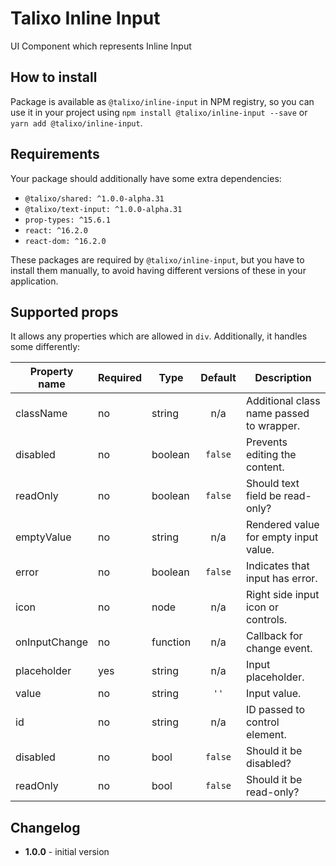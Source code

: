 # Talixo Inline Input

UI Component which represents Inline Input

## How to install

Package is available as `@talixo/inline-input` in NPM registry, so you can use it in your project
using `npm install @talixo/inline-input --save` or `yarn add @talixo/inline-input`.

## Requirements

Your package should additionally have some extra dependencies:

- `@talixo/shared: ^1.0.0-alpha.31`
- `@talixo/text-input: ^1.0.0-alpha.31`
- `prop-types: ^15.6.1`
- `react: ^16.2.0`
- `react-dom: ^16.2.0`

These packages are required by `@talixo/inline-input`, but you have to install them manually,
to avoid having different versions of these in your application.

## Supported props

It allows any properties which are allowed in `div`. Additionally, it handles some differently:

Property name   | Required | Type      | Default | Description
----------------|----------|-----------|:-------:|--------------------------------
className       | no       | string    | n/a     | Additional class name passed to wrapper.
disabled        | no       | boolean   | `false` | Prevents editing the content.
readOnly        | no       | boolean   | `false` | Should text field be read-only?
emptyValue      | no       | string    | n/a     | Rendered value for empty input value.
error           | no       | boolean   | `false` | Indicates that input has error.
icon            | no       | node      | n/a     | Right side input icon or controls.
onInputChange   | no       | function  | n/a     | Callback for change event.
placeholder     | yes      | string    | n/a     | Input placeholder.
value           | no       | string    | `''`    | Input value.
id              | no       | string    | n/a     | ID passed to control element.
disabled        | no       | bool      | `false` | Should it be disabled?
readOnly        | no       | bool      | `false` | Should it be read-only?

## Changelog

- **1.0.0** - initial version
